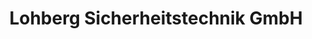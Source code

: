 ---
title: "Lohberg Sicherheitstechnik GmbH"
url: /krefeld/lohberg-sicherheitstechnik-gmbh/
shop: Eisenwaren
---